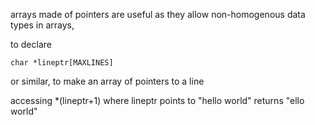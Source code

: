 arrays made of pointers are useful as they allow non-homogenous data types in arrays,

to declare

```
char *lineptr[MAXLINES]
```
or similar, to make an array of pointers to a line

accessing \*(lineptr+1) where lineptr points to "hello world" returns "ello world"